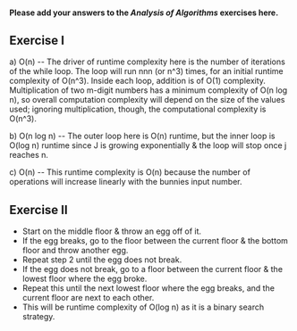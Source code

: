 #### Please add your answers to the ***Analysis of  Algorithms*** exercises here.

## Exercise I

a)
O(n) -- The driver of runtime complexity here is the number of iterations of the while loop. The loop will run nnn (or n^3) times, for an initial runtime complexity of O(n^3). Inside each loop, addition is of O(1) complexity. Multiplication of two m-digit numbers has a minimum complexity of O(n log n), so overall computation complexity will depend on the size of the values used; ignoring multiplication, though, the computational complexity is O(n^3).


b)
O(n log n) -- The outer loop here is O(n) runtime, but the inner loop is O(log n) runtime since J is growing exponentially & the loop will stop once j reaches n.


c)
O(n) -- This runtime complexity is O(n) because the number of operations will increase linearly with the bunnies input number.

## Exercise II

- Start on the middle floor & throw an egg off of it.
- If the egg breaks, go to the floor between the current floor & the bottom floor and throw another egg.
- Repeat step 2 until the egg does not break.
- If the egg does not break, go to a floor between the current floor & the lowest floor where the egg broke.
- Repeat this until the next lowest floor where the egg breaks, and the current floor are next to each other.
- This will be runtime complexity of O(log n) as it is a binary search strategy.